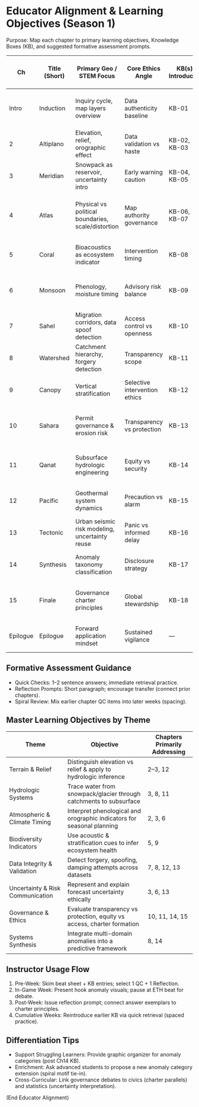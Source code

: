 # Educator Alignment & Learning Objectives (Season 1)
Purpose: Map each chapter to primary learning objectives, Knowledge Boxes (KB), and suggested formative assessment prompts.

| Ch | Title (Short) | Primary Geo / STEM Focus | Core Ethics Angle | KB(s) Introduced | Reinforced KB(s) | Suggested Quick Check (QC) | Reflection Prompt |
|----|---------------|--------------------------|-------------------|------------------|------------------|---------------------------|-------------------|
| Intro | Induction | Inquiry cycle, map layers overview | Data authenticity baseline | KB-01 | — | QC: List the 4 steps of the Knowledge Cycle. | How does observing differ from questioning? |
| 2 | Altiplano | Elevation, relief, orographic effect | Data validation vs haste | KB-02, KB-03 | KB-01 | QC: Define relief in one sentence. | Why might altitude data be cached locally? |
| 3 | Meridian | Snowpack as reservoir, uncertainty intro | Early warning caution | KB-04, KB-05 | KB-02, KB-03 | QC: State purpose of uncertainty bands. | When is waiting for more data risky? |
| 4 | Atlas | Physical vs political boundaries, scale/distortion | Map authority governance | KB-06, KB-07 | KB-02–05 | QC: Give one difference physical vs political map. | Who decides when a map changes? |
| 5 | Coral | Bioacoustics as ecosystem indicator | Intervention timing | KB-08 | KB-06 | QC: What does a quiet reef suggest? | When should scientists intervene early? |
| 6 | Monsoon | Phenology, moisture timing | Advisory risk balance | KB-09 | KB-05 | QC: Name one monsoon onset indicator. | How do timing errors affect farmers? |
| 7 | Sahel | Migration corridors, data spoof detection | Access control vs openness | KB-10 | KB-09 | QC: Define a migration corridor. | Should all wildlife GPS data be public? |
| 8 | Watershed | Catchment hierarchy, forgery detection | Transparency scope | KB-11 | KB-04, KB-06 | QC: Order basin → tributary terms. | Why compare hashes of logs? |
| 9 | Canopy | Vertical stratification | Selective intervention ethics | KB-12 | KB-08 | QC: List the four canopy layers. | What risks exist in altering a single layer? |
| 10 | Sahara | Permit governance & erosion risk | Transparency vs protection | KB-13 | KB-06 | QC: Name two approval layers. | How can overexposure harm heritage sites? |
| 11 | Qanat | Subsurface hydrologic engineering | Equity vs security | KB-14 | KB-13 | QC: Purpose of ventilation shafts? | When is withholding structural detail ethical? |
| 12 | Pacific | Geothermal system dynamics | Precaution vs alarm | KB-15 | KB-14 | QC: State one geothermal component. | Why can heat rise while quakes stay quiet? |
| 13 | Tectonic | Urban seismic risk modeling, uncertainty reuse | Panic vs informed delay | KB-16 | KB-05, KB-15 | QC: Why include confidence intervals? | How does missing uncertainty mislead? |
| 14 | Synthesis | Anomaly taxonomy classification | Disclosure strategy | KB-17 | Multiple earlier KBs | QC: Name 3 anomaly categories. | Why classify anomalies before acting? |
| 15 | Finale | Governance charter principles | Global stewardship | KB-18 | KB-13–17 | QC: State one charter principle. | What responsibility follows knowing the pattern? |
| Epilogue | Epilogue | Forward application mindset | Sustained vigilance | — | KB-18 | QC: (Optional) Identify new motif. | Why leave some mysteries open? |

## Formative Assessment Guidance
- Quick Checks: 1–2 sentence answers; immediate retrieval practice.
- Reflection Prompts: Short paragraph; encourage transfer (connect prior chapters).
- Spiral Review: Mix earlier chapter QC items into later weeks (spacing).

## Master Learning Objectives by Theme
| Theme | Objective | Chapters Primarily Addressing |
|-------|-----------|-------------------------------|
| Terrain & Relief | Distinguish elevation vs relief & apply to hydrologic inference | 2–3, 12 |
| Hydrologic Systems | Trace water from snowpack/glacier through catchments to subsurface | 3, 8, 11 |
| Atmospheric & Climate Timing | Interpret phenological and orographic indicators for seasonal planning | 2, 3, 6 |
| Biodiversity Indicators | Use acoustic & stratification cues to infer ecosystem health | 5, 9 |
| Data Integrity & Validation | Detect forgery, spoofing, damping attempts across datasets | 7, 8, 12, 13 |
| Uncertainty & Risk Communication | Represent and explain forecast uncertainty ethically | 3, 6, 13 |
| Governance & Ethics | Evaluate transparency vs protection, equity vs access, charter formation | 10, 11, 14, 15 |
| Systems Synthesis | Integrate multi-domain anomalies into a predictive framework | 8, 14 |

## Instructor Usage Flow
1. Pre-Week: Skim beat sheet + KB entries; select 1 QC + 1 Reflection.
2. In-Game Week: Present hook anomaly visuals; pause at ETH beat for debate.
3. Post-Week: Issue reflection prompt; connect answer exemplars to charter principles.
4. Cumulative Weeks: Reintroduce earlier KB via quick retrieval (spaced practice).

## Differentiation Tips
- Support Struggling Learners: Provide graphic organizer for anomaly categories (post Ch14 KB).
- Enrichment: Ask advanced students to propose a new anomaly category extension (spiral motif tie-in).
- Cross-Curricular: Link governance debates to civics (charter parallels) and statistics (uncertainty interpretation).

(End Educator Alignment)

